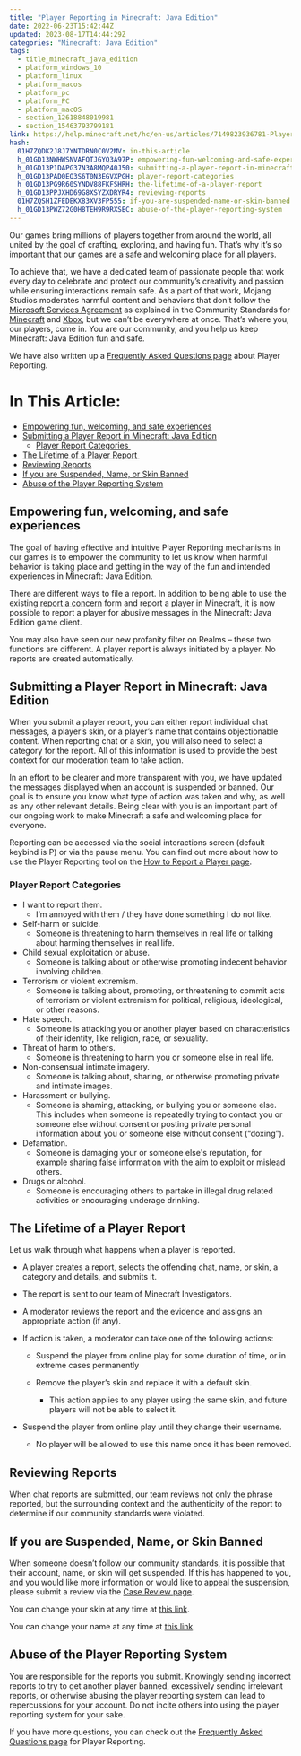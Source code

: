 ```yaml
---
title: "Player Reporting in Minecraft: Java Edition"
date: 2022-06-23T15:42:44Z
updated: 2023-08-17T14:44:29Z
categories: "Minecraft: Java Edition"
tags:
  - title_minecraft_java_edition
  - platform_windows_10
  - platform_linux
  - platform_macos
  - platform_pc
  - platform_PC
  - platform_macOS
  - section_12618848019981
  - section_15463793799181
link: https://help.minecraft.net/hc/en-us/articles/7149823936781-Player-Reporting-in-Minecraft-Java-Edition
hash:
  01H7ZQDK2J8J7YNTDRN0C0V2MV: in-this-article
  h_01GD13NWHWSNVAFQTJGYQ3A97P: empowering-fun-welcoming-and-safe-experiences
  h_01GD13P1DAPG37N3A8MQP40J50: submitting-a-player-report-in-minecraft-java-edition
  h_01GD13PAD0EQ3S6T0N3EGVXPGH: player-report-categories
  h_01GD13PG9R60SYNDV88FKFSHRH: the-lifetime-of-a-player-report
  h_01GD13PPJXHD69G8XSYZXDRYR4: reviewing-reports
  01H7ZQSH1ZFEDEKX83XV3FP555: if-you-are-suspended-name-or-skin-banned
  h_01GD13PWZ72G0H8TEH9R9RXSEC: abuse-of-the-player-reporting-system
---
```


Our games bring millions of players together from around the world, all united by the goal of crafting, exploring, and having fun. That’s why it’s so important that our games are a safe and welcoming place for all players.  

To achieve that, we have a dedicated team of passionate people that work every day to celebrate and protect our community’s creativity and passion while ensuring interactions remain safe. As a part of that work, Mojang Studios moderates harmful content and behaviors that don’t follow the [Microsoft Services Agreement](https://www.microsoft.com/en-us/servicesagreement/) as explained in the Community Standards for [Minecraft](https://www.minecraft.net/en-us/community-standards) and [Xbox](https://www.xbox.com/en-CA/legal/community-standards), but we can’t be everywhere at once. That’s where you, our players, come in. You are our community, and you help us keep Minecraft: Java Edition fun and safe. 

We have also written up a [Frequently Asked Questions page](../Minecraft-Java-Realms/Minecraft-Java-Edition-Player-Reporting-FAQ.md) about Player Reporting. 

# In This Article:

- [Empowering fun, welcoming, and safe experiences](#empowering-fun-welcoming-and-safe-experiences)
- [Submitting a Player Report in Minecraft: Java Edition](#submitting-a-player-report-in-minecraft-java-edition)
  - [Player Report Categories ](#player-report-categories)
- [The Lifetime of a Player Report ](#the-lifetime-of-a-player-report)
- [Reviewing Reports](#reviewing-reports)
- [If you are Suspended, Name, or Skin Banned](#if-you-are-suspended-name-or-skin-banned)
- [Abuse of the Player Reporting System](#abuse-of-the-player-reporting-system)

## Empowering fun, welcoming, and safe experiences

The goal of having effective and intuitive Player Reporting mechanisms in our games is to empower the community to let us know when harmful behavior is taking place and getting in the way of the fun and intended experiences in Minecraft: Java Edition. 

There are different ways to file a report. In addition to being able to use the existing [report a concern](https://help.minecraft.net/hc/en-us/requests/new?ticket_form_id=4416074743565) form and report a player in Minecraft, it is now possible to report a player for abusive messages in the Minecraft: Java Edition game client. 

You may also have seen our new profanity filter on Realms – these two functions are different. A player report is always initiated by a player. No reports are created automatically. 

## Submitting a Player Report in Minecraft: Java Edition

When you submit a player report, you can either report individual chat messages, a player’s skin, or a player’s name that contains objectionable content. When reporting chat or a skin, you will also need to select a category for the report. All of this information is used to provide the best context for our moderation team to take action. 

In an effort to be clearer and more transparent with you, we have updated the messages displayed when an account is suspended or banned. Our goal is to ensure you know what type of action was taken and why, as well as any other relevant details. Being clear with you is an important part of our ongoing work to make Minecraft a safe and welcoming place for everyone.

Reporting can be accessed via the social interactions screen (default keybind is P) or via the pause menu. You can find out more about how to use the Player Reporting tool on the [How to Report a Player page](../Minecraft-Bedrock-Edition/How-to-Report-a-Player.md).   

### Player Report Categories

- I want to report them.
  - I’m annoyed with them / they have done something I do not like.
- Self-harm or suicide.
  - Someone is threatening to harm themselves in real life or talking about harming themselves in real life. 
- Child sexual exploitation or abuse.
  - Someone is talking about or otherwise promoting indecent behavior involving children. 
- Terrorism or violent extremism.
  - Someone is talking about, promoting, or threatening to commit acts of terrorism or violent extremism for political, religious, ideological, or other reasons.
- Hate speech.
  - Someone is attacking you or another player based on characteristics of their identity, like religion, race, or sexuality. 
- Threat of harm to others.
  - Someone is threatening to harm you or someone else in real life. 
- Non-consensual intimate imagery.
  - Someone is talking about, sharing, or otherwise promoting private and intimate images. 
- Harassment or bullying.
  - Someone is shaming, attacking, or bullying you or someone else. This includes when someone is repeatedly trying to contact you or someone else without consent or posting private personal information about you or someone else without consent (“doxing”). 
- Defamation.
  - Someone is damaging your or someone else's reputation, for example sharing false information with the aim to exploit or mislead others.  
- Drugs or alcohol.
  - Someone is encouraging others to partake in illegal drug related activities or encouraging underage drinking. 

## The Lifetime of a Player Report 

Let us walk through what happens when a player is reported. 

- A player creates a report, selects the offending chat, name, or skin, a category and details, and submits it.

- The report is sent to our team of Minecraft Investigators.

- A moderator reviews the report and the evidence and assigns an appropriate action (if any). 

- If action is taken, a moderator can take one of the following actions:

  - Suspend the player from online play for some duration of time, or in extreme cases permanently

  - Remove the player’s skin and replace it with a default skin.

    - This action applies to any player using the same skin, and future players will not be able to select it.

- Suspend the player from online play until they change their username.
  - No player will be allowed to use this name once it has been removed.

## Reviewing Reports

When chat reports are submitted, our team reviews not only the phrase reported, but the surrounding context and the authenticity of the report to determine if our community standards were violated.

## If you are Suspended, Name, or Skin Banned

When someone doesn’t follow our community standards, it is possible that their account, name, or skin will get suspended. If this has happened to you, and you would like more information or would like to appeal the suspension, please submit a review via the [Case Review page](https://help.minecraft.net/hc/en-us/requests/new?ticket_form_id=360003469452).

You can change your skin at any time at [this link](https://www.minecraft.net/en-us).

You can change your name at any time at [this link](https://www.minecraft.net/en-us).

## Abuse of the Player Reporting System

You are responsible for the reports you submit. Knowingly sending incorrect reports to try to get another player banned, excessively sending irrelevant reports, or otherwise abusing the player reporting system can lead to repercussions for your account. Do not incite others into using the player reporting system for your sake. 

If you have more questions, you can check out the [Frequently Asked Questions page](../Minecraft-Java-Realms/Minecraft-Java-Edition-Player-Reporting-FAQ.md) for Player Reporting.
